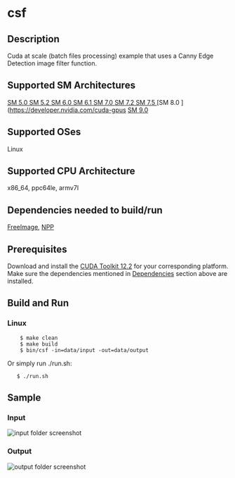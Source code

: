 # csf 

## Description

Cuda at scale (batch files processing) example that uses a Canny Edge Detection image filter function.

## Supported SM Architectures

[SM 5.0 ](https://developer.nvidia.com/cuda-gpus)  [SM 5.2 ](https://developer.nvidia.com/cuda-gpus)  [SM 6.0 ](https://developer.nvidia.com/cuda-gpus)  [SM 6.1 ](https://developer.nvidia.com/cuda-gpus)  [SM 7.0 ](https://developer.nvidia.com/cuda-gpus)  [SM 7.2 ](https://developer.nvidia.com/cuda-gpus)  [SM 7.5 ](https://developer.nvidia.com/cuda-gpus)  [SM 8.0 ](https://developer.nvidia.com/cuda-gpus  [SM 9.0 ](https://developer.nvidia.com/cuda-gpus)

## Supported OSes

Linux

## Supported CPU Architecture

x86_64, ppc64le, armv7l

## Dependencies needed to build/run
[FreeImage](../../README.md#freeimage), [NPP](../../README.md#npp)

## Prerequisites

Download and install the [CUDA Toolkit 12.2](https://developer.nvidia.com/cuda-downloads) for your corresponding platform.
Make sure the dependencies mentioned in [Dependencies]() section above are installed.

## Build and Run

### Linux

```
    $ make clean
    $ make build
    $ bin/csf -in=data/input -out=data/output
```

Or simply run ./run.sh:

```
   $ ./run.sh
```

## Sample

### Input

![input folder screenshot](https://raw.githubusercontent.com/Alamot/CUDAatScale/input_sample.jpg)

### Output

![output folder screenshot](https://raw.githubusercontent.com/Alamot/CUDAatScale/output_sample.jpg)
